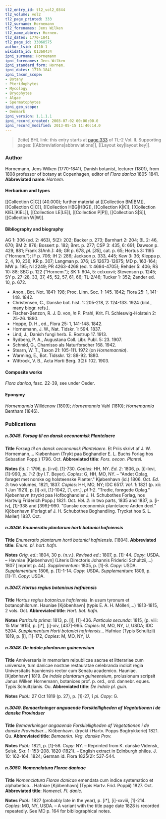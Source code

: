 ```yaml
---
tl2_entry_id: tl2_vol2_0344
tl2_volume: vol2
tl2_page_printed: 333
tl2_surname: Hornemann
tl2_forenames: Jens Wilken
tl2_name_abbrev: Hornem.
tl2_dates: 1770-1841
tl2_page_id: 33068575
author_lsid: 4110-1
wikidata_id: Q1360434
ipni_surname: Hornemann
ipni_forenames: Jens Wilken
ipni_standard_form: Hornem.
ipni_dates: 1770-1841
ipni_taxon_scope: 
- Botany
- Pteridophytes
- Mycology
- Bryophytes
- Algae
- Spermatophytes
ipni_geo_scope: 
- Denmark
ipni_version: 1.1.1.1
ipni_record_created: 2003-07-02 00:00:00.0
ipni_record_modified: 2013-05-15 11:40:14.0
---
```



> [!cite] BHL link: this entry starts at [page 333](https://www.biodiversitylibrary.org/page/33068575) of TL-2 Vol. II.
> Supporting pages: [[Abbreviations|abbreviations]], [[Layout key|layout key]].

### Author

Hornemann, Jens Wilken (1770-1841), Danish botanist, lecturer (1801), from 1808 professor of botany at Copenhagen, editor of *Flora danica* 1805-1841. 
**Abbreviated name**: *Hornem.*

#### Herbarium and types

[[Collection C|C]] (40.000); further material at [[Collection BM|BM]], [[Collection C|C]], [[Collection HBG|HBG]], [[Collection K|K]], [[Collection KIEL|KIEL]], [[Collection LE|LE]], [[Collection P|P]], [[Collection S|S]], [[Collection W|W]].

#### Bibliography and biography

AG 1: 306 (ed. 2: 463), 5(2): 202; Backer p. 273; Barnhart 2: 204; BL 2: 46, 670; BM 2: 876; Bossert p. 182; Bret. p. 277; CSP 3: 435, 6: 691; Dawson p. 429, 881; Frank 3(Anh.): 46; GR p. 678, *pl*. \[*35*\], cat. p. 65; Hortus 3: 1195 ("Hornem."); IF p. 706; IH 2: 286; Jackson p. 333, 445; Kew 3: 36; Kleppa p. 2, 4, 10, 236; KR p. 307; Langman p. 376; LS 12673-12675; MD p. 163-164; MW p. 195; NI 2249; PR 4263-4268 (ed. 1: 4694-4705); Rehder 5: 406; RS 10: 88; SBC p. 122 ("Hornem."); SK 1: 604, 5: cclxxxvii; Stevenson p. 1245; SY p. 27-28, 33, 37, 45, 52, 57, 61, 66; TL-2/46; Tucker 1: 352; Zander ed. 10, p. 672.
- Anon., Bot. Not. 1841: 198; Proc. Linn. Soc. 1: 145. 1842; Flora 25: 1, 141-148. 1842.
- Christensen, C., Danske bot. hist. 1: 205-218, 2: 124-133. 1924 (bibl., many biogr. refs.).
- Fischer-Benzon, R. J. D. von, *in* P. Prahl, Krit. Fl. Schleswig-Holstein 2: 25-26. 1890.
- Hoppe, D. H., ed., Flora 25: 1, 141-148. 1842.
- Hornemann, J. W., Nat. Tidskr. 1: 594. 1837.
- Lind, J., Danish fungi herb. E. Rostrup 17. 1913.
- Rydberg, P. A., Augustana Coll. Libr. Publ. 5: 23. 1907.
- Schmid, G., Chamisso als Naturforscher 168. 1942.
- Stearn, W. T., Taxon 21: 105-111. 1972 (on *Hornemannia*).
- Warming, E., Bot. Tidsskr. 12: 88-92. 1880.
- Wittrock, V. B., Acta Horti Berg. 3(2): 102. 1903.

#### Composite works

*Flora danica*, fasc. 22-39, see under Oeder.

#### Eponymy

*Hornemannia* Willdenow (1809); *Hornemannia* Vahl (1810); *Hornemannia* Bentham (1846).

### Publications

##### n.3045. Forsøg til en dansk oeconomisk Plantelaere

**Title**
*Forsøg til en dansk oeconomisk Plantelaere*. Et Priis skrivt af J. W. Hornemann,... Kiøbenhavn (Trykt paa Boghandler E. L. Buchs Forlag hos Sebastian Popp.) 1796. Oct.
**Abbreviated title**: *Fors. oecon. Plantel.*

**Notes**
*Ed. 1*: 1796, p. \[i-vi\]. \[1\]-730. *Copies*: HH, NY.
*Ed. 2*: 1806, p. \[i\]-lxvi, \[1\]-990, *pl. 1-2* (by I.T. Beyer). *Copies*: G, HH, MO, NY. – "Andet Oplag, forøget met norske og holsteenske Planter." Kjøbenhavn (id.) 1806. Oct.
*Ed. 3*: two volumes, 1821, 1837. *Copies*: HH, MO, NY; IDC 6517.
*Vol. 1*: 1821 (p. xii: 1 Jun 1921), p. \[i\]-xii, \[1\]-1042, \[1, err.\], *pl 1-2*. "Tredie, forøgede Oplag." Kjøbenhavn (tryckt paa Hofboghandler J. H. Schubothes Forlag, hos Hartwig Friderich Popp.) 1821. Oct.
*Vol. 2*: in two parts, 1835 and 1837, p. \[i-iv\], \[1\]-338 and \[399\]-990. "Danske oeconomisk plantelaere Anden deel." Kjöbenhavn (Forlagt af J. H. Schubothes Boghandling. Tryckst hos S. L. Møller) 1837. Oct.

##### n.3046. Enumeratio plantarum horti botanici hafniensis

**Title**
*Enumeratio plantarum horti botanici hafniensis*. \[1804\].
**Abbreviated title**: *Enum. pl. hort. hafn.*

**Notes**
*Orig. ed.*: 1804, 30 p. (n.v.).
*Revised ed*.: 1807, p. \[1\]-44. *Copy*: USDA. – Havniae \[Kjøbenhavn\] (Literis Directoris Johannis Friderici Schultzii,...) 1807 \[imprint p. 44\].
*Supplementum*: 1805, p. \[1\]-8. *Copy*: USDA.
*Supplementum*: 1806, p. \[1\]-1-14. *Copy*: USDA.
*Supplementum*: 1809, p. \[1\]-11. *Copy*: USDA.

##### n.3047. Hortus regius botanicus hafniensis

**Title**
*Hortus regius botanicus hafniensis*. In usum tyronum et botanophilorum. Hauniae \[Kjöbenhavn\] (typis E. A. H. Mölleri,...) 1813-1815, 2 vols. Oct.
**Abbreviated title**: *Hort. bot. hafn.*

**Notes**
*Particula prima*: 1813, p. \[i\], \[1\]-436.
*Particula secunda*: 1815, (p. viii: 15 Mar 1815), p. \[i\*\], \[i\]-xiv, \[437\]-995.
*Copies*: M, MO, NY, U, USDA; IDC 5204.
*Supplementum Horti botanici hafniensis*... Hafniae (Typis Schultzii) 1819, p. \[i\], \[1\]-172, *Copies*: M, MO, NY, U.

##### n.3048. De indole plantarum guineensium

**Title**
Anniversaria in memoriam reipublicae sacrae et litterariae cum universae, tum danicae nostrae restauratae celebranda indicit regia Universitatis hauniensis rector cum Senatu academico. Hauniae. \[Kjøbnhavn\] 1819. *De indole plantarum guineensium*, prolusionum scripsit Janus Wilken Hornemann, botanices prof. p. ord., ord. dannebr. eques. Typis Schultzianis. Ou.
**Abbreviated title**: *De indole pl. guin.*

**Notes**
*Publ*.: 27 Oct 1819 (p. 27), p. \[1\]-27, *1 pl. Copy*: G.

##### n.3049. Bemaerkninger angaaende Forskielligheden af Vegetationen i de danske Provindser

**Title**
*Bemaerkninger angaaende Forskielligheden af Vegetationen i de danske Provindser*... Kiöbenhavn. (tryckt i Hartv. Popps Bogtrykkerie) 1821. Qu.
**Abbreviated title**: *Bemaerkn. Veg. danske Prov.*

**Notes**
*Publ*.: 1821, p. \[1\]-56. *Copy*: NY. – Reprinted from K. danske Vidensk, Selsk. Skr. 1: 153-208. 1820 (1821). – English extract in Edinburgh philos. J. 10: 162-164. 1824; German id. Flora 1825(2): 537-544.

##### n.3050. Nomenclatura Florae danicae

**Title**
*Nomenclatura Florae danicae* emendata cum indice systematico et alphabetico... Hafniae \[Kjöbenhavn\] (Typis Hartv. Frid. Poppii) 1827. Oct.
**Abbreviated title**: *Nomencl. Fl. danic.*

**Notes**
*Publ*.: 1827 (probably late in the year), p. \[i\*\], \[i\]-xxviii, \[1\]-214. *Copies*: MO, NY, USDA. – A variant with the title page date 1828 is recorded repeatedly. See MD p. 164 for bibliographical notes.

